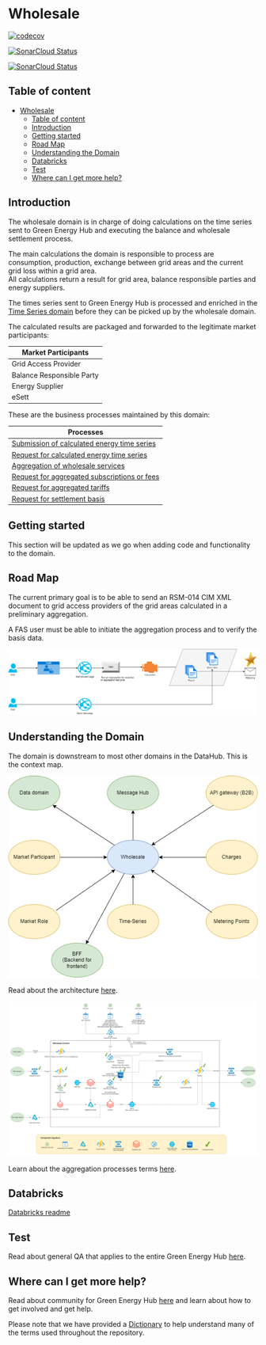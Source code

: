 # Wholesale

[![`codecov`](https://codecov.io/gh/Energinet-DataHub/opengeh-wholesale/branch/main/graph/badge.svg?token=YG4H2IATQ1)](https://codecov.io/gh/Energinet-DataHub/opengeh-wholesale)

[![SonarCloud Status](https://sonarcloud.io/api/project_badges/measure?project=opengeh-wholesale-python&metric=alert_status)](https://sonarcloud.io/dashboard?id=opengeh-wholesale-python)

[![SonarCloud Status](https://sonarcloud.io/api/project_badges/measure?project=opengeh-wholesale-dotnet&metric=alert_status)](https://sonarcloud.io/dashboard?id=opengeh-wholesale-dotnet)

## Table of content

- [Wholesale](#wholesale)
  - [Table of content](#table-of-content)
  - [Introduction](#introduction)
  - [Getting started](#getting-started)
  - [Road Map](#road-map)
  - [Understanding the Domain](#understanding-the-domain)
  - [Databricks](#databricks)
  - [Test](#test)
  - [Where can I get more help?](#where-can-i-get-more-help)

## Introduction

The wholesale domain is in charge of doing calculations on the time series sent to Green Energy Hub and executing the balance and wholesale settlement process.

The main calculations the domain is responsible to process are consumption, production, exchange between grid areas and the current grid loss within a grid area.  
All calculations return a result for grid area, balance responsible parties and energy suppliers.

The times series sent to Green Energy Hub is processed and enriched in the [Time Series domain](https://github.com/Energinet-DataHub/geh-timeseries) before they can be picked up by the wholesale domain.

The calculated results are packaged and forwarded to the legitimate market participants:

| Market Participants |
| ----------- |
| Grid Access Provider  |
| Balance Responsible Party |
| Energy Supplier |
| eSett |

These are the business processes maintained by this domain:

| Processes |
| ----------- |
| [Submission of calculated energy time series](docs/business-processes/submission-of-calculated-energy-time-series.md) |
| [Request for calculated energy time series](docs/business-processes/request-for-calculated-energy-time-series.md) |
| [Aggregation of wholesale services](docs/business-processes/aggregation-of-wholesale-services.md) |
| [Request for aggregated subscriptions or fees](docs/business-processes/request-for-aggregated-subscriptions-or-fees.md) |
| [Request for aggregated tariffs](docs/business-processes/request-for-aggregated-tariffs.md) |
| [Request for settlement basis](docs/business-processes/request-for-settlement-basis.md) |

## Getting started

This section will be updated as we go when adding code and functionality to the domain.

## Road Map

The current primary goal is to be able to send an RSM-014 CIM XML document to grid access providers of the grid areas calculated in a preliminary aggregation.

A FAS user must be able to initiate the aggregation process and to verify the basis data.

![Road Map!](docs/images/rsm-014-roadmap.drawio.png)

## Understanding the Domain

The domain is downstream to most other domains in the DataHub. This is the context map.

![Context Map!](docs/images/context-map.drawio.png)

Read about the architecture [here](docs/architecture.md).

![Architecture!](docs/images/architecture.drawio.png)

Learn about the aggregation processes terms [here](docs/process-terms.md).

## Databricks

[Databricks readme](https://github.com/Energinet-DataHub/opengeh-wholesale/blob/databricks_setup/source/databricks/README.md)

## Test

Read about general QA that applies to the entire Green Energy Hub [here](https://github.com/Energinet-DataHub/green-energy-hub/blob/main/docs/quality-assurance-and-test.md).

## Where can I get more help?

Read about community for Green Energy Hub [here](https://github.com/Energinet-DataHub/green-energy-hub/blob/main/COMMUNITY.md) and learn about how to get involved and get help.

Please note that we have provided a [Dictionary](https://github.com/Energinet-DataHub/green-energy-hub/tree/main/docs/dictionary-and-concepts) to help understand many of the terms used throughout the repository.

